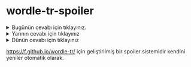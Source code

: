 # wordle-tr-spoiler

<details>
  <summary>Bugünün cevabı için tıklayınız.</summary>
  <br>
    <b> ovmak </b>
</details>

<details>
  <summary>Yarının cevabı için tıklayınız</summary>
  <br>
   <b> çavun </b>
</details>

<details>
  <summary>Dünün cevabı için tıklayınız </summary>
  <br>
  <b> reşit </b>
</details>

https://f.github.io/wordle-tr/ için geliştirilmiş bir spoiler sistemidir kendini yeniler otomatik olarak.

